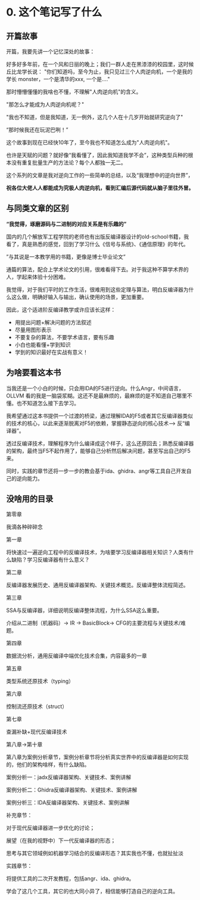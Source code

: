 # 0. 这个笔记写了什么

## 开篇故事

开篇，我要先讲一个记忆深处的故事：

好多好多年前，在一个风和日丽的晚上；我们一群人走在黑漆漆的校园里，这时候丘比龙学长说： "你们知道吗，至今为止，我只见过三个人肉逆向机，一个是我的学长 monster，一个是清华的xxx, 一个是...."

那时懵懵懂懂的我啥也不懂，不理解"人肉逆向机"的含义。

"那怎么才能成为人肉逆向机呢？"

"我也不知道，但是我知道，无一例外，这几个人在十几岁开始就研究逆向了"

“那时候我还在玩泥巴咧！”

这个故事到现在已经快10年了，至今我也不知道怎么成为"人肉逆向机"。

也许是天赋的问题？就好像“我看懂了，因此我知道我学不会”，这种类型兵种的根本没有重复批量生产的方法论？每个人都独一无二。

这个系列的文章是我对逆向工作的一些简单的总结，以及“我理想中的逆向世界”，

**祝各位大佬人人都能成为究极人肉逆向机，看到汇编后源代码就从脑子里往外冒。**

## 与同类文章的区别

**“我觉得，琢磨源码与二进制的对应关系是有乐趣的”**

国内的几个解放军工程学院的老师也有出版反编译器设计的old-school书籍，我看了，真是熟悉的感觉，回到了学习什么《信号与系统》、《通信原理》的年代。

”与其说是一本教学用的书籍，更像是博士毕业论文”

通篇的算法，配合上学术论文的引用，很难看得下去。对于我这种不算学术界的人，学起来体验十分困难。

我觉得，对于我们平时的工作生活，很难用到这些定理与算法，明白反编译器为什么这么做，明确好输入与输出，确认使用的场景，更加重要。

因此，这个适进阶反编译教学或许应该长这样：

* 用提出问题+解决问题的方法叙述
* 尽量用图形表示
* 不要复杂的算法，不要学术语言，要有乐趣
* 小白也能看懂+学到知识
* 学到的知识最好在实战有意义！

## 为啥要看这本书

当我还是一个小白的时候，只会用IDA的F5进行逆向。什么Angr，中间语言，OLLVM 看的我是一脑袋浆糊。这还不是最麻烦的，最麻烦的是不知道自己哪里不懂。也不知道怎么接下去学习。

我希望通过这本书提供一个过渡的桥梁，通过理解IDA的F5或者其它反编译器类似的技术的核心，以此来逐渐脱离对F5的依赖，掌握静态逆向的核心技术—> 反“编译器”。

透过反编译技术，理解程序为什么编译成这个样子，这么还原回去；熟悉反编译器的架构，最终当F5不起作用了，能够自己分析然后解决问题，甚至写出自己的F5来。

同时，实践的章节还将一步一步的教会基于ida、ghidra、angr等工具自己开发自己的逆向能力。

## 没啥用的目录

第零章

我滴各种碎碎念

第一章

将快速过一遍逆向工程中的反编译技术，为啥要学习反编译器相关知识？人类有什么缺陷？学习反编译器有什么意义？

第二章

反编译器发展历史、通用反编译器架构、关键技术概览。反编译整体流程简述。

第三章

SSA与反编译器，详细说明反编译整体流程，为什么SSA这么重要。

介绍从二进制（机器码）→ IR → BasicBlock→ CFG的主要流程与关键技术/难题。

第四章

数据流分析，通用反编译中端优化技术合集，内容最多的一章

第五章

类型系统还原技术（typing）

第六章

控制流还原技术（struct）

第七章

查漏补缺+现代反编译技术

第八章→第十章

第八章为案例分析章节，案例分析章节将分析真实世界中的反编译器是如何实现的，他们的架构啥样，有什么缺陷。

案例分析一：jadx反编译器架构、关键技术、案例讲解

案例分析二：Ghidra反编译器架构、关键技术、案例讲解

案例分析三：IDA反编译器架构、关键技术、案例讲解

补充章节：

对于现代反编译器进一步优化的讨论；

展望（在我的视野中）下一代反编译器的形态；

思考与其它领域例如机器学习结合的反编译形态？其实我也不懂，也就扯扯淡

实践章节：

将提供工具的二次开发教程，包括angr、ida、ghidra。

学会了这几个工具，其它的也大同小异了，相信能够打造自己的逆向工具。
